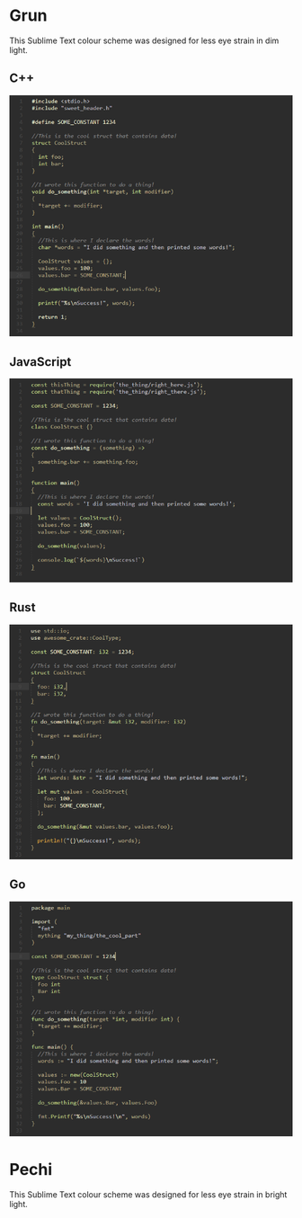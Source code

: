 # Grun
This Sublime Text colour scheme was designed for less eye strain in dim light.

## C++
![](Example_CPP.png)

## JavaScript
![](Example_JS.png)

## Rust
![](Example_RUST.png)

## Go
![](Example_GO.png)

# Pechi
This Sublime Text colour scheme was designed for less eye strain in bright light.
